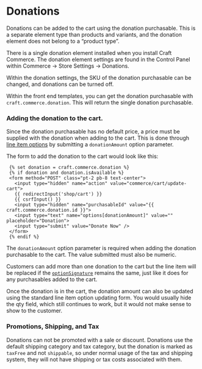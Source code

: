 # Donations

Donations can be added to the cart using the donation purchasable. This is a separate element type than products and variants,
and the donation element does not belong to a “product type”.

There is a single donation element installed when you install Craft Commerce.
The donation element settings are found in the Control Panel within Commerce → Store Settings → Donations.

Within the donation settings, the SKU of the donation purchasable can be changed, and donations can be turned off.

Within the front end templates, you can get the donation purchasable with `craft.commerce.donation`. This will return the single donation purchasable.

### Adding the donation to the cart.

Since the donation purchasable has no default price, a price must be supplied with the donation when adding to the cart.
This is done through [line item options](adding-to-and-updating-the-cart.md#line-item-options-and-notes) by submitting a `donationAmount` option parameter.

The form to add the donation to the cart would look like this:

 ```twig
  {% set donation = craft.commerce.donation %}
  {% if donation and donation.isAvailable %}
  <form method="POST" class="pt-2 pb-8 text-center">
    <input type="hidden" name="action" value="commerce/cart/update-cart">
    {{ redirectInput('shop/cart') }}
    {{ csrfInput() }}
    <input type="hidden" name="purchasableId" value="{{ craft.commerce.donation.id }}">
    <input type="text" name="options[donationAmount]" value="" placeholder="Donation">
    <input type="submit" value="Donate Now" />
  </form>
  {% endif %}
```

The `donationAmount` option parameter is required when adding the donation purchasable to the cart. The value submitted must also be numeric.

Customers can add more than one donation to the cart but the line item will be replaced if the
[`optionSignature`](adding-to-and-updating-the-cart.md#options-uniqueness) remains the same, just like it does for any purchasables added to the cart.

Once the donation is in the cart, the donation amount can also be updated using the standard line item option updating form. You would usually hide the qty field,
which still continues to work, but it would not make sense to show to the customer.

### Promotions, Shipping, and Tax

Donations can not be promoted with a sale or discount. Donations use the default shipping category and tax category, but the donation is marked as
`taxFree` and not `shippable`, so under normal usage of the tax and shipping system, they will not have shipping or tax costs associated with them.